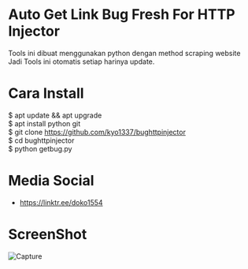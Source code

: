 # Auto Get Link Bug Fresh For HTTP Injector
Tools ini dibuat menggunakan python dengan method scraping website<br>
Jadi Tools ini otomatis setiap harinya update.<br>

# Cara Install
$ apt update && apt upgrade<br>
$ apt install python git<br>
$ git clone https://github.com/kyo1337/bughttpinjector<br>
$ cd bughttpinjector<br>
$ python getbug.py<br>

# Media Social
- https://linktr.ee/doko1554

# ScreenShot
![Capture](https://user-images.githubusercontent.com/33697576/79632182-e6bdfc00-8187-11ea-9fbb-2b88d7332513.PNG)